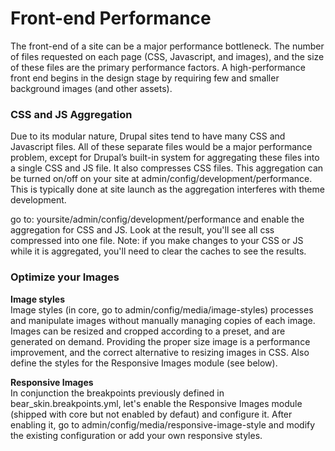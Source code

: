 # Front-end Performance

The front-end of a site can be a major performance bottleneck. The number of files requested on each page (CSS, Javascript, and images), and the size of these files are the primary performance factors. A high-performance front end begins in the design stage by requiring few and smaller background images (and other assets).


### CSS and JS Aggregation

Due to its modular nature, Drupal sites tend to have many CSS and Javascript files. All of these separate files would be a major performance problem, except for Drupal’s built-in system for aggregating these files into a single CSS and JS file. It also compresses CSS files. This aggregation can be turned on/off on your site at admin/config/development/performance. This is typically done at site launch as the aggregation interferes with theme development.

go to: yoursite/admin/config/development/performance and enable the aggregation for CSS and JS. Look at the result, you'll see all css compressed into one file. Note: if you make changes to your CSS or JS while it is aggregated, you'll need to clear the caches to see the results. 

### Optimize your Images

**Image styles**<br>Image styles (in core, go to admin/config/media/image-styles) processes and manipulate images without manually managing copies of each image. Images can be resized and cropped according to a preset, and are generated on demand. Providing the proper size image is a performance improvement, and the correct alternative to resizing images in CSS. Also define the styles for the Responsive Images module (see below).

**Responsive Images**<br>
In conjunction the breakpoints previously defined in bear_skin.breakpoints.yml, let's enable the Responsive Images module (shipped with core but not enabled by defaut) and configure it. After enabling it, go to admin/config/media/responsive-image-style and modify the existing configuration or add your own responsive styles.